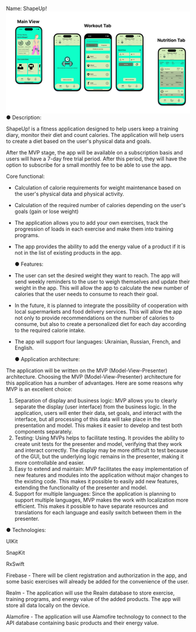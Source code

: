 Name: ShapeUp!
![](https://github.com/d-smlnk/ShapeUp/blob/main/ShapeUp_Preview.png)
  ● Description: 
  
ShapeUp! is a fitness application designed to help users keep a training diary, monitor their diet and count calories. The application will help users to create a diet based on the user's physical data and goals.

After the MVP stage, the app will be available on a subscription basis and users will have a 7-day free trial period. After this period, they will have the option to subscribe for a small monthly fee to be able to use the app.

Core functional: 
- Calculation of calorie requirements for weight maintenance based on the user's physical data and physical activity.
- Calculation of the required number of calories depending on the user's goals (gain or lose weight)
- The application allows you to add your own exercises, track the progression of loads in each exercise and make them into training programs.
- The app provides the ability to add the energy value of a product if it is not in the list of existing products in the app.

  ● Features: 

- The user can set the desired weight they want to reach. The app will send weekly reminders to the user to weigh themselves and update their weight in the app. This will allow the app to calculate the new number of calories that the user needs to consume to reach their goal.
- In the future, it is planned to integrate the possibility of cooperation with local supermarkets and food delivery services. This will allow the app not only to provide recommendations on the number of calories to consume, but also to create a personalized diet for each day according to the required calorie intake.
- The app will support four languages: Ukrainian, Russian, French, and English.

  ● Application architecture: 

The application will be written on the MVP (Model-View-Presenter) architecture.
Choosing the MVP (Model-View-Presenter) architecture for this application has a number of advantages. 
Here are some reasons why MVP is an excellent choice:
1.	Separation of display and business logic: MVP allows you to clearly separate the display (user interface) from the business logic. In the application, users will enter their data, set goals, and interact with the interface, but all processing of this data will take place in the presentation and model. This makes it easier to develop and test both components separately.
2.	Testing: Using MVPs helps to facilitate testing. It provides the ability to create unit tests for the presenter and model, verifying that they work and interact correctly. The display may be more difficult to test because of the GUI, but the underlying logic remains in the presenter, making it more controllable and easier.
3.	Easy to extend and maintain: MVP facilitates the easy implementation of new features and modules into the application without major changes to the existing code. This makes it possible to easily add new features, extending the functionality of the presenter and model.
4.	Support for multiple languages: Since the application is planning to support multiple languages, MVP makes the work with localization more efficient. This makes it possible to have separate resources and translations for each language and easily switch between them in the presenter.

  ● Technologies:
  
UIKit

SnapKit

RxSwift

Firebase - There will be client registration and authorization in the app, and some basic exercises will already be added for the convenience of the user.

Realm - The application will use the Realm database to store exercise, training programs, and energy value of the added products. The app will store all data locally on the device.

Alamofire - The application will use Alamofire technology to connect to the API database containing basic products and their energy value.  

